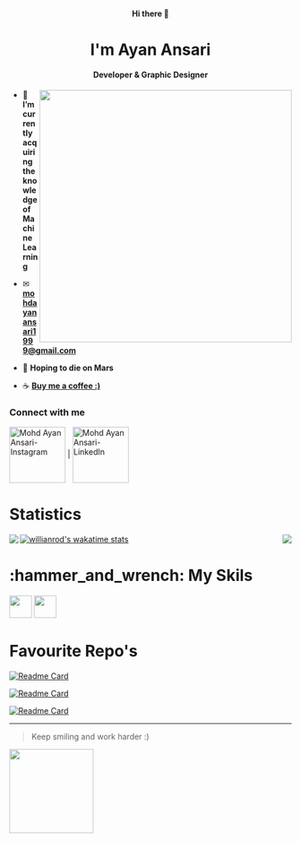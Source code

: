 <h4 align=center>Hi there 👋</h4>
<h1 align=center>I'm Ayan Ansari</h1>
<h4 align=center>Developer & Graphic Designer</h4>
<!-- <p align="left"> <img src="" alt="Ayan Ansari" /> </p> -->
<img align="right" width="450" src="https://media3.giphy.com/media/ZDTbix65Me1YDNLDF3/200.webp?cid=ecf05e47bslz79b2r5bvrju9vz84btf82e0gkbtnpykq054e&rid=200.webp&ct=ts">

<!-- - 👨‍💻 You can also check out my portfolio at  -->
- 🌱 **I’m currently acquiring the knowledge of Machine Learning**

- ✉ **mohdayanansari1999@gmail.com**

- 🚀 **Hoping to die on Mars**

- ☕ **<a href="https://www.buymeacoffee.com/ayanansari07">Buy me a coffee :)</a>**

<h3 align="left">Connect with me</h3>
<p align="left">
<a href="https://www.instagram.com/ayanansari._/" target="blank"><img align="center" src="https://firebasestorage.googleapis.com/v0/b/my-first-demo-7da78.appspot.com/o/Instagram.png?alt=media&token=6236c1cc-3a60-4497-aa8c-88cb8e83bf8a" alt="Mohd Ayan Ansari-Instagram" width="100"></a>
  |
<a href="https://www.linkedin.com/in/mohdayanansari" target="blank"><img align="center" src="https://firebasestorage.googleapis.com/v0/b/my-first-demo-7da78.appspot.com/o/LinkedIn.png?alt=media&token=dc18d841-a939-493f-bfaf-28c911309389" alt="Mohd Ayan Ansari-LinkedIn" width="100"></a>
</p>

<!--
**objectorienteddev07/objectorienteddev07** is a ✨ _special_ ✨ repository because its `README.md` (this file) appears on your GitHub profile.

Here are some ideas to get you started:

- 🔭 I’m currently working on ...
- 🌱 I’m currently learning ...
- 👯 I’m looking to collaborate on ...
- 🤔 I’m looking for help with ...
- 💬 Ask me about ...
- 📫 How to reach me: ...
- 😄 Pronouns: ...
- ⚡ Fun fact: ...
-->
<h1>Statistics</h1>
<a href="https://github.com/anuraghazra/github-readme-stats">
  <img align="left" src="https://github-readme-stats.vercel.app/api?username=objectorienteddev07&theme=dracula&count_private=true&show_icons=true&include_all_commits=true&hide_border=true&hide_title=true&border_radius=30" />
</a>

<a href="https://github.com/anuraghazra/github-readme-stats">
  <img align="right" src="https://github-readme-stats.vercel.app/api/top-langs/?username=objectorienteddev07&theme=dracula&layout=compact&langs_count=10&hide_border=true&border_radius=30" />
</a>
<!-- 
<h4>&nbsp;&nbsp;&nbsp;&nbsp;&nbsp;&nbsp;&nbsp;&nbsp;&nbsp;&nbsp;&nbsp;&nbsp;&nbsp;&nbsp;&nbsp;&nbsp;&nbsp;&nbsp;&nbsp;&nbsp;&nbsp;&nbsp;&nbsp;&nbsp;&nbsp;&nbsp;&nbsp;&nbsp;&nbsp;&nbsp;&nbsp;&nbsp;&nbsp;&nbsp;&nbsp;&nbsp;&nbsp;&nbsp;&nbsp;&nbsp;&nbsp;&nbsp;&nbsp;&nbsp;&nbsp;&nbsp;&nbsp;&nbsp;Coding Time Stats</h4> -->
<!-- wakatime week stats -->

[![willianrod's wakatime stats](https://github-readme-stats.vercel.app/api/wakatime?username=objectorienteddev&border_radius=30&hide_title=true&layout=compact)](https://github.com/anuraghazra/github-readme-stats)


<h1>:hammer_and_wrench: My Skils</h1>
<div>
  <img src="https://cdn.jsdelivr.net/gh/devicons/devicon/icons/react/react-original.svg" width="40" height="40" />
  <img src='https://cdn.jsdelivr.net/gh/devicons/devicon/icons/devicon/devicon-original.svg'  width="40" height="40">
</div>

<h1>Favourite Repo's</h1>



<!-- React Todo App Repo -->
[![Readme Card](https://github-readme-stats.vercel.app/api/pin/?username=objectorienteddev07&repo=Todo-React.js-App&show-owner=true&border_radius=35)](https://github.com/anuraghazra/github-readme-stats)

<!-- Simon's Game Repo -->

[![Readme Card](https://github-readme-stats.vercel.app/api/pin/?username=objectorienteddev07&repo=Simons-Game&show-owner=true&border_radius=35)](https://github.com/anuraghazra/github-readme-stats)
<!-- three.js Repo-->
[![Readme Card](https://github-readme-stats.vercel.app/api/pin/?username=objectorienteddev07&repo=Three.js-Project-1&show-owner=true&border_radius=35)](https://github.com/anuraghazra/github-readme-stats)

<!-- Moving illustration -->
<!-- <img align="right" style="border-radius:50%"  src="https://cdn.dribbble.com/users/2646423/screenshots/5507196/computer.gif"> -->
---
>Keep smiling and work harder :)
<img align="left" width="150" src="https://media3.giphy.com/media/lnaoFgGrDHnivdu5Bc/200w.webp?cid=ecf05e47bslz79b2r5bvrju9vz84btf82e0gkbtnpykq054e&rid=200w.webp&ct=s">
